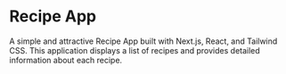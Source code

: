 # Recipe App

A simple and attractive Recipe App built with Next.js, React, and Tailwind CSS. This application displays a list of recipes and provides detailed information about each recipe.


